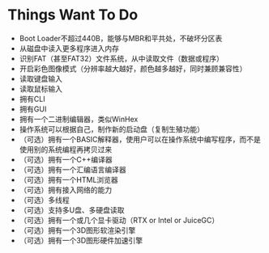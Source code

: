# Things Want To Do

- Boot Loader不超过440B，能够与MBR和平共处，不破坏分区表
- 从磁盘中读入更多程序进入内存
- 识别FAT（甚至FAT32）文件系统，从中读取文件（数据或程序）
- 开启彩色图像模式（分辨率越大越好，颜色越多越好，同时兼顾兼容性）
- 读取键盘输入
- 读取鼠标输入
- 拥有CLI
- 拥有GUI
- 拥有一个二进制编辑器，类似WinHex
- 操作系统可以根据自己，制作新的启动盘（复制生殖功能）
- （可选）拥有一个BASIC解释器，使用户可以在操作系统中编写程序，而不是使用别的系统编程再拷贝过来
- （可选）拥有一个C++编译器
- （可选）拥有一个汇编语言编译器
- （可选）拥有一个HTML浏览器
- （可选）拥有接入网络的能力
- （可选）多线程
- （可选）支持多U盘、多硬盘读取
- （可选）拥有一个或几个显卡驱动（RTX or Intel or JuiceGC）
- （可选）拥有一个3D图形软渲染引擎
- （可选）拥有一个3D图形硬件加速引擎